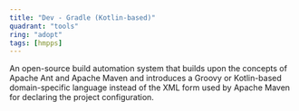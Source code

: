 ```yaml
---
title: "Dev - Gradle (Kotlin-based)"
quadrant: "tools"
ring: "adopt"
tags: [hmpps]
---
```


An open-source build automation system that builds upon the concepts of Apache Ant and Apache Maven and introduces a Groovy or Kotlin-based domain-specific language instead of the XML form used by Apache Maven for declaring the project configuration.
